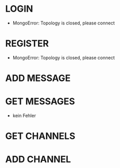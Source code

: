# LOGIN

- MongoError: Topology is closed, please connect

# REGISTER

- MongoError: Topology is closed, please connect

# ADD MESSAGE

# GET MESSAGES

- kein Fehler

# GET CHANNELS

# ADD CHANNEL
